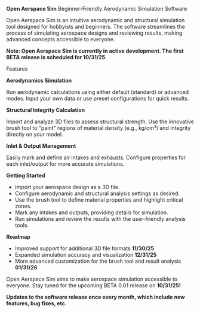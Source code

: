 **Open Aerspace Sim**
Beginner-Friendly Aerodynamic Simulation Software

Open Aerspace Sim is an intuitive aerodynamic and structural simulation tool designed for hobbyists and beginners. The software streamlines the process of simulating aerospace designs and reviewing results, making advanced concepts accessible to everyone.

**Note: Open Aerspace Sim is currently in active development. The first BETA release is scheduled for 10/31/25.**

Features


**Aerodynamics Simulation**

Run aerodynamic calculations using either default (standard) or advanced modes.
Input your own data or use preset configurations for quick results.



**Structural Integrity Calculation**

Import and analyze 3D files to assess structural strength.
Use the innovative brush tool to "paint" regions of material density (e.g., kg/cm³) and integrity directly on your model.



**Inlet & Output Management**

Easily mark and define air intakes and exhausts.
Configure properties for each inlet/output for more accurate simulations.



**Getting Started**

* Import your aerospace design as a 3D file.
* Configure aerodynamic and structural analysis settings as desired.
* Use the brush tool to define material properties and highlight critical zones.
* Mark any intakes and outputs, providing details for simulation.
* Run simulations and review the results with the user-friendly analysis tools.

**Roadmap**

* Improved support for additional 3D file formats **11/30/25**
* Expanded simulation accuracy and visualization **12/31/25**
* More advanced customization for the brush tool and result analysis **01/31/26**


Open Aerspace Sim aims to make aerospace simulation accessible to everyone. Stay tuned for the upcoming BETA 0.01 release on **10/31/25!**

**Updates to the software release once every month, which include new features, bug fixes, etc.**
